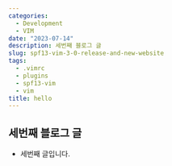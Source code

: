 ```yaml
---
categories:
  - Development
  - VIM
date: "2023-07-14"
description: 세번째 블로그 글
slug: spf13-vim-3-0-release-and-new-website
tags:
  - .vimrc
  - plugins
  - spf13-vim
  - vim
title: hello
---
```


## 세번째 블로그 글

- 세번째 글입니다.
